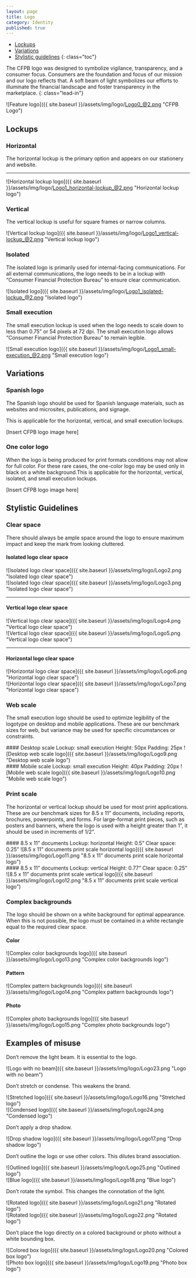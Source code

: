 ```yaml
---
layout: page
title: Logo
category: Identity
published: true
---
```


- [Lockups](#lockups)
- [Variations](#variations)
- [Stylistic guidelines](#stylistic-guidelines)
{: class="toc"}

<div class="content-67 content-first">
	
The CFPB logo was designed to symbolize vigilance, transparency, and a consumer focus. Consumers are the foundation and focus of our mission and our logo reflects that. A soft beam of light symbolizes our efforts to illuminate the financial landscape and foster transparency in the marketplace.
{: class="lead-in"}

</div>

<div class="content-33 content-last">
	
![Feature logo]({{ site.baseurl }}/assets/img/logo/Logo0_@2.png "CFPB Logo")

</div>

## Lockups

<div class="content-33 content-first">

### Horizontal

The horizontal lockup is the primary
option and appears on our stationery
and website.

</div>

<hr/>

<div class="content-50 content-last">

![Horizontal lockup logo]({{ site.baseurl }}/assets/img/logo/Logo1_horizontal-lockup_@2.png "Horizontal lockup logo")

</div>

<div class="content-33 content-first">
	
### Vertical

The vertical lockup is useful for square
frames or narrow columns.

</div>

<div class="content-50 content-last">
	
![Vertical lockup logo]({{ site.baseurl }}/assets/img/logo/Logo1_vertical-lockup_@2.png "Vertical lockup logo")

</div>

<div class="content-33 content-first">

### Isolated

The isolated logo is primarily used for
internal-facing communications. For
all external communications, the logo
needs to be in a lockup with “Consumer
Financial Protection Bureau” to ensure
clear communication.

</div>

<div class="content-50 content-last">

![Isolated logo]({{ site.baseurl }}/assets/img/logo/Logo1_isolated-lockup_@2.png "Isolated logo")

</div>

<div class="content-33 content-first">

### Small execution

The small execution lockup is used
when the logo needs to scale down to
less than 0.75” or 54 pixels at 72 dpi. The
small execution logo allows “Consumer
Financial Protection Bureau” to remain
legible.

</div>

<div class="content-67 content-last">

![Small execution logo]({{ site.baseurl }}/assets/img/logo/Logo1_small-execution_@2.png "Small execution logo")

</div>

## Variations

<div class="content-33 content-first">

### Spanish logo

The Spanish logo should be used for Spanish language materials, such as websites and microsites, publications, and signage.

This is applicable for the horizontal, vertical, and small execution lockups.

</div>

<div class="content-67 content-last">

[Insert CFPB logo image here]

</div>

<div class="content-33 content-first">

### One color logo

When the logo is being produced for print formats conditions may not allow for full color. For these rare cases, the one-color logo may be used only in black on a white background.This is applicable for the horizontal, vertical, isolated, and small execution lockups.

</div>

<div class="content-67 content-last">

[Insert CFPB logo image here]

</div>

## Stylistic Guidelines

<div class="content-33 content-first">

### Clear space

There should always be ample space around the logo to ensure maximum impact and keep the mark from looking cluttered.

</div>

<div class="content-67 content-last">


#### Isolated logo clear space

<div class="content-50 content-first">
![Isolated logo clear space]({{ site.baseurl }}/assets/img/logo/Logo2.png "Isolated logo clear space")
</div>
<div class="content-50 content-last">
![Isolated logo clear space]({{ site.baseurl }}/assets/img/logo/Logo3.png "Isolated logo clear space")
</div>

---

#### Vertical logo clear space

<div class="content-50 content-first">
![Vertical logo clear space]({{ site.baseurl }}/assets/img/logo/Logo4.png "Vertical logo clear space")
</div>
<div class="content-50 content-last">
![Vertical logo clear space]({{ site.baseurl }}/assets/img/logo/Logo5.png "Vertical logo clear space")
</div>

---

#### Horizontal logo clear space

<div class="content-50 content-first">
![Horizontal logo clear space]({{ site.baseurl }}/assets/img/logo/Logo6.png "Horizontal logo clear space")
</div>
<div class="content-50 content-last">
![Horizontal logo clear space]({{ site.baseurl }}/assets/img/logo/Logo7.png "Horizontal logo clear space")
</div>

</div><!-- /.content-67 -->

<div class="content-33 content-first">

### Web scale

The small execution logo should be used to optimize legibility of the logotype on desktop and mobile applications. These are our benchmark sizes for web, but variance may be used for specific circumstances or constraints.

</div><!-- /.content-33 -->

<div class="content-67 content-last">

<div class="content-50 content-first">
#### Desktop scale
Lockup: small execution
Height: 50px
Padding: 25px
![Desktop web scale logo]({{ site.baseurl }}/assets/img/logo/Logo9.png "Desktop web scale logo")
</div>

<div class="content-50 content-last">
#### Mobile scale
Lockup: small execution
Height: 40px
Padding: 20px
![Mobile web scale logo]({{ site.baseurl }}/assets/img/logo/Logo10.png "Mobile web scale logo")
</div>

</div><!-- /.content-67 -->

<div class="content-33 content-first">
	
### Print scale

The horizontal or vertical lockup should be used for most print applications. These are our benchmark sizes for 8.5 x 11” documents, including reports, brochures, powerpoints, and forms. For large-format print pieces, such as posters and banners, where the logo is used with a height greater than 1”, it should be used in increments of 1/2”.

</div><!-- /.content-33 -->

<div class="content-67 content-last">

<div class="content-50 content-first">
#### 8.5 x 11” documents
Lockup: horizontal
Height: 0.5”
Clear space: 0.25”
![8.5 x 11” documents print scale horizontal logo]({{ site.baseurl }}/assets/img/logo/Logo11.png "8.5 x 11” documents print scale horizontal logo")
</div>

<div class="content-50 content-last">
#### 8.5 x 11” documents
Lockup: vertical
Height: 0.77”
Clear space: 0.25”
![8.5 x 11” documents print scale vertical logo]({{ site.baseurl }}/assets/img/logo/Logo12.png "8.5 x 11” documents print scale vertical logo")
</div>

</div><!-- /.content-67 -->

<div class="content-33 content-first">

### Complex backgrounds

The logo should be shown on a white background for optimal appearance. When this is not possible, the logo must be contained in a white rectangle equal
to the required clear space.

</div><!-- /.content-33 -->

<div class="content-67 content-last">

#### Color
![Complex color backgrounds logo]({{ site.baseurl }}/assets/img/logo/Logo13.png "Complex color backgrounds logo")

#### Pattern
![Complex pattern backgrounds logo]({{ site.baseurl }}/assets/img/logo/Logo14.png "Complex pattern backgrounds logo")

#### Photo
![Complex photo backgrounds logo]({{ site.baseurl }}/assets/img/logo/Logo15.png "Complex photo backgrounds logo")

</div><!-- /.content-67 -->

## Examples of misuse

<div class="content-33 content-first">

Don’t remove the light beam. It is essential to the logo.

</div>

<div class="content-67 content-last">

<div class="content-50 content-first">
![Logo with no beam]({{ site.baseurl }}/assets/img/logo/Logo23.png "Logo with no beam")
</div>

</div><!-- /.content-67 -->

<div class="content-33 content-first">

Don’t stretch or condense. This weakens the brand.

</div><!-- /.content-33 -->

<div class="content-67 content-last">

<div class="content-50 content-first">
![Stretched logo]({{ site.baseurl }}/assets/img/logo/Logo16.png "Stretched logo")
</div>
<div class="content-50 content-last">
![Condensed logo]({{ site.baseurl }}/assets/img/logo/Logo24.png "Condensed logo")
</div>

</div><!-- /.content-67 -->

<div class="content-33 content-first">

Don’t apply a drop shadow.

</div><!-- /.content-33 -->

<div class="content-67 content-last">

<div class="content-50 content-first">
![Drop shadow logo]({{ site.baseurl }}/assets/img/logo/Logo17.png "Drop shadow logo")
</div>

</div><!-- /.content-67 -->

<div class="content-33 content-first">

Don’t outline the logo or use other colors. This dilutes brand association.

</div><!-- /.content-33 -->

<div class="content-67 content-last">

<div class="content-50 content-first">
![Outlined logo]({{ site.baseurl }}/assets/img/logo/Logo25.png "Outlined logo")
</div>
<div class="content-50 content-last">
![Blue logo]({{ site.baseurl }}/assets/img/logo/Logo18.png "Blue logo")
</div>

</div><!-- /.content-67 -->

<div class="content-33 content-first">

Don’t rotate the symbol. This changes the connotation of the light.

</div><!-- /.content-33 -->

<div class="content-67 content-last">

<div class="content-50 content-first">
![Rotated logo]({{ site.baseurl }}/assets/img/logo/Logo21.png "Rotated logo")
</div>
<div class="content-50 content-last">
![Rotated logo]({{ site.baseurl }}/assets/img/logo/Logo22.png "Rotated logo")
</div>

</div><!-- /.content-67 -->

<div class="content-33 content-first">

Don’t place the logo directly on a colored background or photo without a white bounding box.

</div><!-- /.content-33 -->

<div class="content-67 content-last">

<div class="content-50 content-first">
![Colored box logo]({{ site.baseurl }}/assets/img/logo/Logo20.png "Colored box logo")
</div>
<div class="content-50 content-last">
![Photo box logo]({{ site.baseurl }}/assets/img/logo/Logo19.png "Photo box logo")
</div>

</div><!-- /.content-67 -->
